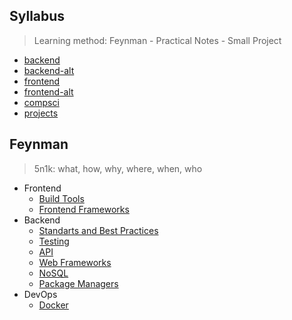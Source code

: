 ## Syllabus

> Learning method: Feynman - Practical Notes - Small Project

- [backend](./syllabus/backend-roadmap.md)
- [backend-alt](./syllabus/backend-alt.md)
- [frontend](./syllabus/frontend-roadmap.md)
- [frontend-alt](./syllabus/frontend-alt.md)
- [compsci](./syllabus/compsci-roadmap.md)
- [projects](./syllabus/projects.md)

## Feynman

> 5n1k: what, how, why, where, when, who

- Frontend
  - [Build Tools](./feynman/frontend/build-tools.md)
  - [Frontend Frameworks](./feynman/frontend/frameworks.md)
- Backend
  - [Standarts and Best Practices](./feynman/backend/standarts-best-practices.md)
  - [Testing](./feynman/backend/testing.md)
  - [API](./feynman/backend/api.md)
  - [Web Frameworks](./feynman/backend/web-framework.md)
  - [NoSQL](./feynman/backend/no-sql.md)
  - [Package Managers](./feynman/backend/package-managers.md)
- DevOps
  - [Docker](./feynman/devops/docker.md)
